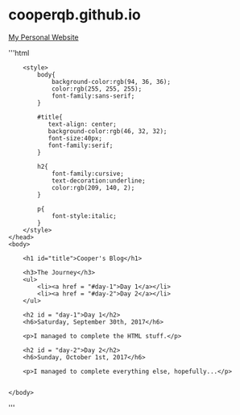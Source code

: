 # cooperqb.github.io
 [My Personal Website](https://cooperqb.github.io/)
 
 '''html
 <!DOCTYPE html>
<html>
    <head>
        <meta charset="utf-8">
        <title>Project: Blog</title>

        <style>
            body{
                background-color:rgb(94, 36, 36);
                color:rgb(255, 255, 255);
                font-family:sans-serif;
            }

            #title{
               text-align: center;
               background-color:rgb(46, 32, 32);
               font-size:40px;
               font-family:serif;
            }

            h2{
                font-family:cursive;
                text-decoration:underline;
                color:rgb(209, 140, 2);
            }

            p{
                font-style:italic;
            }
        </style>
    </head>
    <body>

        <h1 id="title">Cooper's Blog</h1>

        <h3>The Journey</h3>
        <ul>
            <li><a href = "#day-1">Day 1</a></li>
            <li><a href = "#day-2">Day 2</a></li>
        </ul>

        <h2 id = "day-1">Day 1</h2>
        <h6>Saturday, September 30th, 2017</h6>

        <p>I managed to complete the HTML stuff.</p>

        <h2 id = "day-2">Day 2</h2>
        <h6>Sunday, October 1st, 2017</h6>

        <p>I managed to complete everything else, hopefully...</p>


    </body>
</html>

'''
